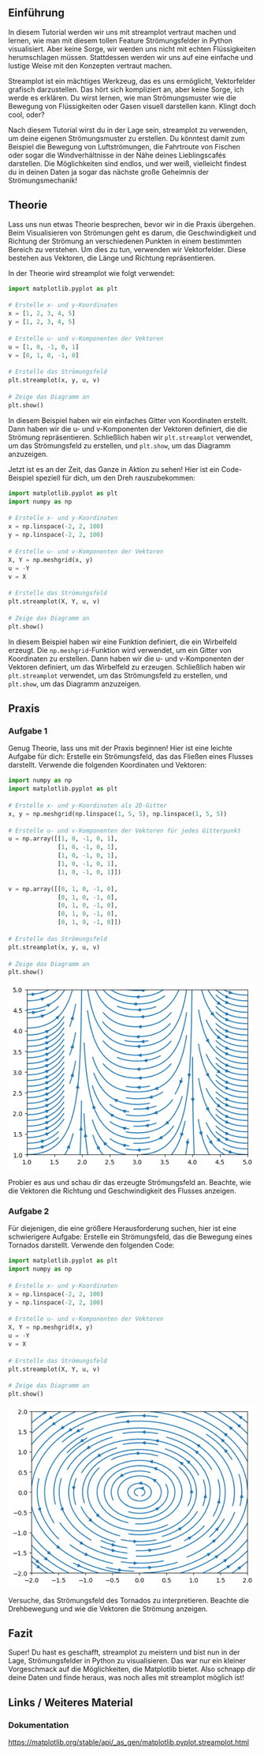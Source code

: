 ## Einführung
In diesem Tutorial werden wir uns mit streamplot vertraut machen und lernen, wie man mit diesem tollen Feature Strömungsfelder in Python visualisiert. Aber keine Sorge, wir werden uns nicht mit echten Flüssigkeiten herumschlagen müssen. Stattdessen werden wir uns auf eine einfache und lustige Weise mit den Konzepten vertraut machen.

Streamplot ist ein mächtiges Werkzeug, das es uns ermöglicht, Vektorfelder grafisch darzustellen. Das hört sich kompliziert an, aber keine Sorge, ich werde es erklären. Du wirst lernen, wie man Strömungsmuster wie die Bewegung von Flüssigkeiten oder Gasen visuell darstellen kann. Klingt doch cool, oder?

Nach diesem Tutorial wirst du in der Lage sein, streamplot zu verwenden, um deine eigenen Strömungsmuster zu erstellen. Du könntest damit zum Beispiel die Bewegung von Luftströmungen, die Fahrtroute von Fischen oder sogar die Windverhältnisse in der Nähe deines Lieblingscafés darstellen. Die Möglichkeiten sind endlos, und wer weiß, vielleicht findest du in deinen Daten ja sogar das nächste große Geheimnis der Strömungsmechanik!

## Theorie
Lass uns nun etwas Theorie besprechen, bevor wir in die Praxis übergehen. Beim Visualisieren von Strömungen geht es darum, die Geschwindigkeit und Richtung der Strömung an verschiedenen Punkten in einem bestimmten Bereich zu verstehen. Um dies zu tun, verwenden wir Vektorfelder. Diese bestehen aus Vektoren, die Länge und Richtung repräsentieren.

In der Theorie wird streamplot wie folgt verwendet:
```python
import matplotlib.pyplot as plt

# Erstelle x- und y-Koordinaten
x = [1, 2, 3, 4, 5]
y = [1, 2, 3, 4, 5]

# Erstelle u- und v-Komponenten der Vektoren
u = [1, 0, -1, 0, 1]
v = [0, 1, 0, -1, 0]

# Erstelle das Strömungsfeld
plt.streamplot(x, y, u, v)

# Zeige das Diagramm an
plt.show()
```

In diesem Beispiel haben wir ein einfaches Gitter von Koordinaten erstellt. Dann haben wir die u- und v-Komponenten der Vektoren definiert, die die Strömung repräsentieren. Schließlich haben wir `plt.streamplot` verwendet, um das Strömungsfeld zu erstellen, und `plt.show`, um das Diagramm anzuzeigen.

Jetzt ist es an der Zeit, das Ganze in Aktion zu sehen! Hier ist ein Code-Beispiel speziell für dich, um den Dreh rauszubekommen:
```python
import matplotlib.pyplot as plt
import numpy as np

# Erstelle x- und y-Koordinaten
x = np.linspace(-2, 2, 100)
y = np.linspace(-2, 2, 100)

# Erstelle u- und v-Komponenten der Vektoren
X, Y = np.meshgrid(x, y)
u = -Y
v = X

# Erstelle das Strömungsfeld
plt.streamplot(X, Y, u, v)

# Zeige das Diagramm an
plt.show()
```

In diesem Beispiel haben wir eine Funktion definiert, die ein Wirbelfeld erzeugt. Die `np.meshgrid`-Funktion wird verwendet, um ein Gitter von Koordinaten zu erstellen. Dann haben wir die u- und v-Komponenten der Vektoren definiert, um das Wirbelfeld zu erzeugen. Schließlich haben wir `plt.streamplot` verwendet, um das Strömungsfeld zu erstellen, und `plt.show`, um das Diagramm anzuzeigen.

## Praxis

### Aufgabe 1
Genug Theorie, lass uns mit der Praxis beginnen! Hier ist eine leichte Aufgabe für dich: Erstelle ein Strömungsfeld, das das Fließen eines Flusses darstellt. Verwende die folgenden Koordinaten und Vektoren:

```python
import numpy as np
import matplotlib.pyplot as plt

# Erstelle x- und y-Koordinaten als 2D-Gitter
x, y = np.meshgrid(np.linspace(1, 5, 5), np.linspace(1, 5, 5))

# Erstelle u- und v-Komponenten der Vektoren für jedes Gitterpunkt
u = np.array([[1, 0, -1, 0, 1],
              [1, 0, -1, 0, 1],
              [1, 0, -1, 0, 1],
              [1, 0, -1, 0, 1],
              [1, 0, -1, 0, 1]])

v = np.array([[0, 1, 0, -1, 0],
              [0, 1, 0, -1, 0],
              [0, 1, 0, -1, 0],
              [0, 1, 0, -1, 0],
              [0, 1, 0, -1, 0]])

# Erstelle das Strömungsfeld
plt.streamplot(x, y, u, v)

# Zeige das Diagramm an
plt.show()
```
![](https://github.com/janehlenb/Projektarbeit-ChatGPT-Python/blob/main/Images/Darstellung/Plottypen/Array_Fields/streamplot/ms_aufgabe1.png)

Probier es aus und schau dir das erzeugte Strömungsfeld an. Beachte, wie die Vektoren die Richtung und Geschwindigkeit des Flusses anzeigen.


### Aufgabe 2
Für diejenigen, die eine größere Herausforderung suchen, hier ist eine schwierigere Aufgabe: Erstelle ein Strömungsfeld, das die Bewegung eines Tornados darstellt. Verwende den folgenden Code:

```python
import matplotlib.pyplot as plt
import numpy as np

# Erstelle x- und y-Koordinaten
x = np.linspace(-2, 2, 100)
y = np.linspace(-2, 2, 100)

# Erstelle u- und v-Komponenten der Vektoren
X, Y = np.meshgrid(x, y)
u = -Y
v = X

# Erstelle das Strömungsfeld
plt.streamplot(X, Y, u, v)

# Zeige das Diagramm an
plt.show()
```
![](https://github.com/janehlenb/Projektarbeit-ChatGPT-Python/blob/main/Images/Darstellung/Plottypen/Array_Fields/streamplot/ms_aufgabe2.png)

Versuche, das Strömungsfeld des Tornados zu interpretieren. Beachte die Drehbewegung und wie die Vektoren die Strömung anzeigen.

## Fazit
Super! Du hast es geschafft, streamplot zu meistern und bist nun in der Lage, Strömungsfelder in Python zu visualisieren. Das war nur ein kleiner Vorgeschmack auf die Möglichkeiten, die Matplotlib bietet. Also schnapp dir deine Daten und finde heraus, was noch alles mit streamplot möglich ist!

## Links / Weiteres Material
### Dokumentation
https://matplotlib.org/stable/api/_as_gen/matplotlib.pyplot.streamplot.html